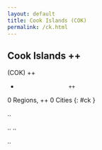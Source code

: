 ```yaml
---
layout: default
title: Cook Islands (COK)
permalink: /ck.html
---
```



## Cook Islands   ++
(COK)  ++
-                     ++
0 Regions, ++
0 Cities
{: #ck }

.. 




.. 
.. 



.. 
 
